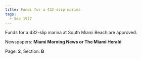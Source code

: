 ```yaml
---  
title: Funds for a 432-slip marina  
tags:  
  - Sep 1977  
---  
```

  
Funds for a 432-slip marina at South Miami Beach are approved.  
  
Newspapers: **Miami Morning News or The Miami Herald**  
  
Page: **2**, Section: **B** 
